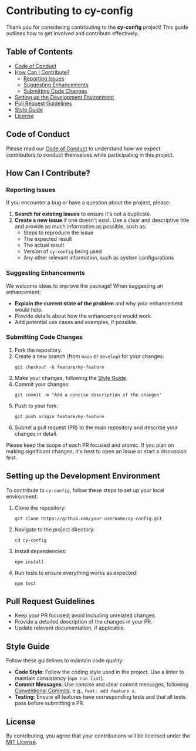 # Contributing to cy-config

Thank you for considering contributing to the **cy-config** project! This guide outlines how to get involved and contribute effectively.

## Table of Contents

- [Code of Conduct](#code-of-conduct)
- [How Can I Contribute?](#how-can-i-contribute)
  - [Reporting Issues](#reporting-issues)
  - [Suggesting Enhancements](#suggesting-enhancements)
  - [Submitting Code Changes](#submitting-code-changes)
- [Setting up the Development Environment](#setting-up-the-development-environment)
- [Pull Request Guidelines](#pull-request-guidelines)
- [Style Guide](#style-guide)
- [License](#license)

## Code of Conduct

Please read our [Code of Conduct](./CODE_OF_CONDUCT.md) to understand how we expect contributors to conduct themselves while participating in this project.

## How Can I Contribute?

### Reporting Issues

If you encounter a bug or have a question about the project, please:

1. **Search for existing issues** to ensure it's not a duplicate.
2. **Create a new issue** if one doesn't exist. Use a clear and descriptive title and provide as much information as possible, such as:
   - Steps to reproduce the issue
   - The expected result
   - The actual result
   - Version of `cy-config` being used
   - Any other relevant information, such as system configurations

### Suggesting Enhancements

We welcome ideas to improve the package! When suggesting an enhancement:

- **Explain the current state of the problem** and why your enhancement would help.
- Provide details about how the enhancement would work.
- Add potential use cases and examples, if possible.

### Submitting Code Changes

1. Fork the repository.
2. Create a new branch (from `main` or `develop`) for your changes:
   ```
   git checkout -b feature/my-feature
   ```
3. Make your changes, following the [Style Guide](#style-guide).
4. Commit your changes:
   ```
   git commit -m "Add a concise description of the changes"
   ```
5. Push to your fork:
   ```
   git push origin feature/my-feature
   ```
6. Submit a pull request (PR) to the main repository and describe your changes in detail.

Please keep the scope of each PR focused and atomic. If you plan on making significant changes, it's best to open an issue or start a discussion first.

## Setting up the Development Environment

To contribute to `cy-config`, follow these steps to set up your local environment:

1. Clone the repository:
   ```
   git clone https://github.com/your-username/cy-config.git
   ```
2. Navigate to the project directory:
   ```
   cd cy-config
   ```
3. Install dependencies:
   ```
   npm install
   ```
4. Run tests to ensure everything works as expected:
   ```
   npm test
   ```

## Pull Request Guidelines
- Keep your PR focused; avoid including unrelated changes.
- Provide a detailed description of the changes in your PR.
- Update relevant documentation, if applicable.

## Style Guide

Follow these guidelines to maintain code quality:

- **Code Style**: Follow the coding style used in the project. Use a linter to maintain consistency (`npm run lint`).
- **Commit Messages**: Use concise and clear commit messages, following [Conventional Commits](https://www.conventionalcommits.org/), e.g., `feat: add feature x`.
- **Testing**: Ensure all features have corresponding tests and that all tests pass before submitting a PR.

## License

By contributing, you agree that your contributions will be licensed under the [MIT License](./LICENSE).
